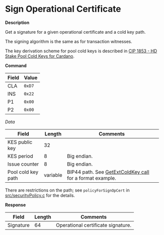 # Sign Operational Certificate

**Description**

Get a signature for a given operational certificate and a cold key path.

The signing algorithm is the same as for transaction witnesses.

The key derivation scheme for pool cold keys is described in [CIP 1853 - HD Stake Pool Cold Keys for Cardano](https://cips.cardano.org/cips/cip1853/).

**Command**

| Field | Value    |
| ----- | -------- |
| CLA   | `0xD7`   |
| INS   | `0x22`   |
| P1    | `0x00`   |
| P2    | `0x00`   |

*Data*

| Field                             | Length | Comments                           |
| --------------------------------- | ------ | ---------------------------------- |
| KES public key           | 32       | |
| KES period               |  8       | Big endian. |
| Issue counter            |  8       | Big endian. |
| Pool cold key path       | variable | BIP44 path. See [GetExtColdKey call](ins_get_cold_key.md) for a format example. |


There are restrictions on the path; see `policyForSignOpCert` in [src/securityPolicy.c](../src/securityPolicy.c) for the details.

**Response**

|Field|Length| Comments|
|-----|-----|-----|
|Signature|64| Operational certificate signature.|

